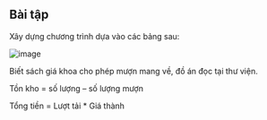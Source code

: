 ## Bài tập

Xây dựng chương trình dựa vào các bảng sau:

![image](https://user-images.githubusercontent.com/70504465/110925174-726ae900-8355-11eb-9cc5-808519ff4870.png)

Biết sách giá khoa cho phép mượn mang về, đồ án đọc tại thư viện.

Tồn kho = số lượng – số lượng mượn

Tổng tiền = Lượt tải * Giá thành